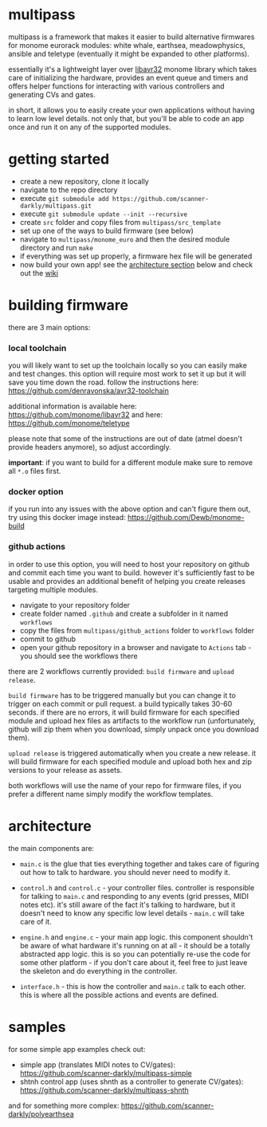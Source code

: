 # multipass

multipass is a framework that makes it easier to build alternative firmwares for monome eurorack modules: white whale, earthsea, meadowphysics, ansible and teletype (eventually it might be expanded to other platforms).

essentially it's a lightweight layer over [libavr32](https://github.com/monome/libavr32) monome library which takes care of initializing the hardware, provides an event queue and timers and offers helper functions for interacting with various controllers and generating CVs and gates.

in short, it allows you to easily create your own applications without having to learn low level details. not only that, but you'll be able to code an app once and run it on any of the supported modules.

# getting started

- create a new repository, clone it locally
- navigate to the repo directory
- execute `git submodule add https://github.com/scanner-darkly/multipass.git`
- execute `git submodule update --init --recursive`
- create `src` folder and copy files from `multipass/src_template`
- set up one of the ways to build firmware (see below)
- navigate to `multipass/monome_euro` and then the desired module directory and run `make`
- if everything was set up properly, a firmware hex file will be generated
- now build your own app! see the [architecture section](#architecture) below and check out the [wiki](https://github.com/scanner-darkly/multipass/wiki)

# building firmware

there are 3 main options: 

### local toolchain

you will likely want to set up the toolchain locally so you can easily make and test changes. this option will require most work to set it up but it will save you time down the road. follow the instructions here: https://github.com/denravonska/avr32-toolchain

additional information is available here: https://github.com/monome/libavr32 and here: https://github.com/monome/teletype

please note that some of the instructions are out of date (atmel doesn't provide headers anymore), so adjust accordingly.

**important**: if you want to build for a different module make sure to remove all `*.o` files first.

### docker option

if you run into any issues with the above option and can't figure them out, try using this docker image instead: https://github.com/Dewb/monome-build

### github actions

in order to use this option, you will need to host your repository on github and commit each time you want to build. however it's sufficiently fast to be usable and provides an additional benefit of helping you create releases targeting multiple modules.

- navigate to your repository folder
- create folder named `.github` and create a subfolder in it named `workflows`
- copy the files from `multipass/github_actions` folder to `workflows` folder
- commit to github
- open your github repository in a browser and navigate to `Actions` tab - you should see the workflows there

there are 2 workflows currently provided: `build firmware` and `upload release`.

`build firmware` has to be triggered manually but you can change it to trigger on each commit or pull request. a build typically takes 30-60 seconds. if there are no errors, it will build firmware for each specified module and upload hex files as artifacts to the workflow run (unfortunately, github will zip them when you download, simply unpack once you download them).

`upload release` is triggered automatically when you create a new release. it will build firmware for each specified module and upload both hex and zip versions to your release as assets.

both workflows will use the name of your repo for firmware files, if you prefer a different name simply modify the workflow templates.

# architecture

the main components are:
- `main.c` is the glue that ties everything together and takes care of figuring out how to talk to hardware. you should never need to modify it.

- `control.h` and `control.c` - your controller files. controller is responsible for talking to `main.c` and responding to any events (grid presses, MIDI notes etc). it's still aware of the fact it's talking to hardware, but it doesn't need to know any specific low level details - `main.c` will take care of it.

- `engine.h` and `engine.c` - your main app logic. this component shouldn't be aware of what hardware it's running on at all - it should be a totally abstracted app logic. this is so you can potentially re-use the code for some other platform - if you don't care about it, feel free to just leave the skeleton and do everything in the controller.

- `interface.h` - this is how the controller and `main.c` talk to each other. this is where all the possible actions and events are defined.

# samples

for some simple app examples check out:

- simple app (translates MIDI notes to CV/gates): https://github.com/scanner-darkly/multipass-simple
- shtnh control app (uses shnth as a controller to generate CV/gates): https://github.com/scanner-darkly/multipass-shnth

and for something more complex: https://github.com/scanner-darkly/polyearthsea
